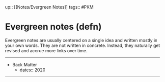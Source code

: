 up:: [[Notes/Evergreen Notes]]
tags:: #PKM 

# Evergreen notes (defn)
Evergreen notes are usually centered on a single idea and written mostly in your own words. They are not written in concrete. Instead, they naturally get revised and accrue more links over time.

---

- Back Matter
	- dates:: 2020

---